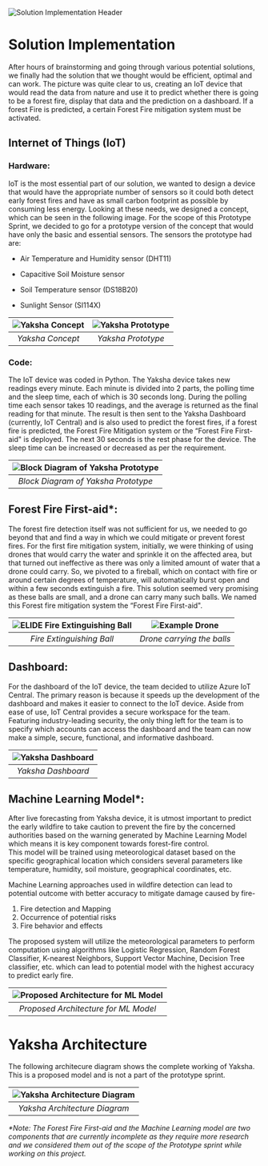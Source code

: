 ![Solution Implementation Header](../images/solution-implementation.jpg)

# **Solution Implementation**

After hours of brainstorming and going through various potential
solutions, we finally had the solution that we thought would be
efficient, optimal and can work. The picture was quite clear to us,
creating an IoT device that would read the data from nature and use it
to predict whether there is going to be a forest fire, display that data
and the prediction on a dashboard. If a forest Fire is predicted, a
certain Forest Fire mitigation system must be activated.

## **Internet of Things (IoT)**

### **Hardware:**

IoT is the most essential part of our solution, we wanted to design a
device that would have the appropriate number of sensors so it could
both detect early forest fires and have as small carbon footprint as
possible by consuming less energy. Looking at these needs, we designed a
concept, which can be seen in the following image. For the scope of this
Prototype Sprint, we decided to go for a prototype version of the
concept that would have only the basic and essential sensors. The
sensors the prototype had are:

-   Air Temperature and Humidity sensor (DHT11)

-   Capacitive Soil Moisture sensor

-   Soil Temperature sensor (DS18B20)

-   Sunlight Sensor (SI114X)

| ![Yaksha Concept](../images/yaksha-concept.jpg) | ![Yaksha Prototype](../images/yaksha-prototype.png)
|:--:|:---:
| *Yaksha Concept* | *Yaksha Prototype*


### **Code:**

The IoT device was coded in Python. The Yaksha device takes new readings
every minute. Each minute is divided into 2 parts, the polling time and
the sleep time, each of which is 30 seconds long. During the polling
time each sensor takes 10 readings, and the average is returned as the
final reading for that minute. The result is then sent to the Yaksha
Dashboard (currently, IoT Central) and is also used to predict the
forest fires, if a forest fire is predicted, the Forest Fire Mitigation
system or the “Forest Fire First-aid" is deployed. The next 30 seconds
is the rest phase for the device. The sleep time can be increased or
decreased as per the requirement.

| ![Block Diagram of Yaksha Prototype](../images/block-prototype.png) |
|:--:| 
| *Block Diagram of Yaksha Prototype* |


## **Forest Fire First-aid\*:**  
The forest fire detection itself was not sufficient for us, we needed to
go beyond that and find a way in which we could mitigate or prevent
forest fires. For the first fire mitigation system, initially, we were
thinking of using drones that would carry the water and sprinkle it on
the affected area, but that turned out ineffective as there was only a
limited amount of water that a drone could carry. So, we pivoted to a
fireball, which on contact with fire or around certain degrees of
temperature, will automatically burst open and within a few seconds
extinguish a fire. This solution seemed very promising as these balls
are small, and a drone can carry many such balls. We named this Forest
fire mitigation system the “Forest Fire First-aid".


| ![ELIDE Fire Extinguishing Ball](../images/fireball_281.png) | ![Example Drone](../images/drone.jpg)
|:--:|:---:
| *Fire Extinguishing Ball* | *Drone carrying the balls*


## **Dashboard:**

For the dashboard of the IoT device, the team decided to utilize Azure
IoT Central. The primary reason is because it speeds up the development
of the dashboard and makes it easier to connect to the IoT device. Aside
from ease of use, IoT Central provides a secure workspace for the team.
Featuring industry-leading security, the only thing left for the team is
to specify which accounts can access the dashboard and the team can now
make a simple, secure, functional, and informative dashboard.


| ![Yaksha Dashboard](../images/yaksha-dashboard.jpg) | 
|:--:| 
| *Yaksha Dashboard* |

## **Machine Learning Model\*:**

After live forecasting from Yaksha device, it is utmost important to
predict the early wildfire to take caution to prevent the fire by the
concerned authorities based on the warning generated by Machine Learning
Model which means it is key component towards forest-fire control.  
This model will be trained using meteorological dataset based on the
specific geographical location which considers several parameters like
temperature, humidity, soil moisture, geographical coordinates, etc.

Machine Learning approaches used in wildfire detection can lead to
potential outcome with better accuracy to mitigate damage caused by
fire-

1.  Fire detection and Mapping
2.  Occurrence of potential risks
3.  Fire behavior and effects

The proposed system will utilize the meteorological parameters to
perform computation using algorithms like Logistic Regression, Random
Forest Classifier, K-nearest Neighbors, Support Vector Machine, Decision
Tree classifier, etc. which can lead to potential model with the highest
accuracy to predict early fire.


| ![Proposed Architecture for ML Model](../images/ModelArchitecture.png) | 
|:--:| 
| *Proposed Architecture for ML Model* |

# **Yaksha Architecture**
The following architecure diagram shows the complete working of Yaksha. This is a proposed model and is not a part of the prototype sprint.


| ![Yaksha Architecture Diagram](../images/yaksha-architecture.jpeg) | 
|:--:| 
| *Yaksha Architecture Diagram* |

*\*Note: The Forest Fire First-aid and the Machine Learning model are two
components that are currently incomplete as they require more research
and we considered them out of the scope of the Prototype sprint while
working on this project.*
